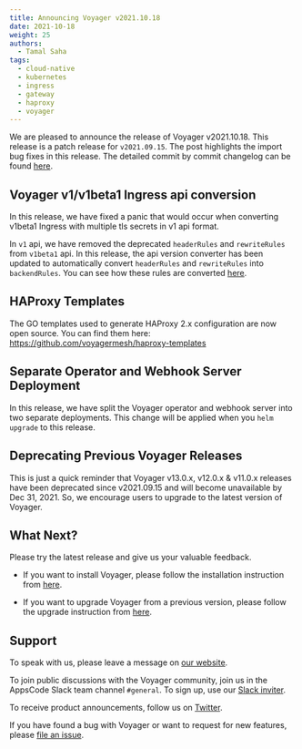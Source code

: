 ```yaml
---
title: Announcing Voyager v2021.10.18
date: 2021-10-18
weight: 25
authors:
  - Tamal Saha
tags:
  - cloud-native
  - kubernetes
  - ingress
  - gateway
  - haproxy
  - voyager
---
```


We are pleased to announce the release of Voyager v2021.10.18. This release is a patch release for `v2021.09.15`. The post highlights the import bug fixes in this release. The detailed commit by commit changelog can be found [here](https://github.com/voyagermesh/CHANGELOG/blob/master/releases/v2021.10.18/README.md).

## **Voyager v1/v1beta1 Ingress api conversion**

In this release, we have fixed a panic that would occur when converting v1beta1 Ingress with multiple tls secrets in v1 api format.

In `v1` api, we have removed the deprecated `headerRules` and `rewriteRules` from `v1beta1` api. In this release, the api version converter has been updated to automatically convert `headerRules` and `rewriteRules` into `backendRules`. You can see how these rules are converted [here](https://github.com/voyagermesh/apimachinery/blob/v0.1.3/apis/voyager/v1beta1/conversion.go#L125-L131).

## **HAProxy Templates**

The GO templates used to generate HAProxy 2.x configuration are now open source. You can find them here: https://github.com/voyagermesh/haproxy-templates

## **Separate Operator and Webhook Server Deployment**

In this release, we have split the Voyager operator and webhook server into two separate deployments. This change will be applied when you `helm upgrade` to this release.

## Deprecating Previous Voyager Releases

This is just a quick reminder that Voyager v13.0.x, v12.0.x & v11.0.x releases have been deprecated since v2021.09.15 and will become unavailable by Dec 31, 2021. So, we encourage users to upgrade to the latest version of Voyager.

## What Next?

Please try the latest release and give us your valuable feedback.

* If you want to install Voyager, please follow the installation instruction from [here](https://voyagermesh.com/docs/latest/setup).

* If you want to upgrade Voyager from a previous version, please follow the upgrade instruction from [here](https://voyagermesh.com/docs/latest/setup/upgrade/).

## Support

To speak with us, please leave a message on [our website](https://appscode.com/contact/).

To join public discussions with the Voyager community, join us in the AppsCode Slack team channel `#general`. To sign up, use our [Slack inviter](https://slack.appscode.com/).

To receive product announcements, follow us on [Twitter](https://twitter.com/Voyagermesh).

If you have found a bug with Voyager or want to request for new features, please [file an issue](https://github.com/voyagermesh/project/issues/new).
